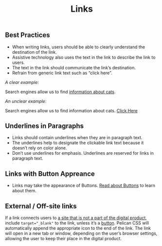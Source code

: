 ﻿---
title: Links
summary: Links allow users to change locations.
tags: foundation
layout: guide
eleventyNavigation:
  key: Links
  parent: Foundation
  order: 7
  excerpt: Links allow users to change locations.
  img: /img/illustrations/illus-links.svg
---

## Best Practices

- When writing links, users should be able to clearly understand the destination of the link.
- Assistive technology also uses the text in the link to describe the link to users.
- The text in the link should communicate the link’s destination.
- Refrain from generic link text such as “click here”.

<div class="row mb-6">
  <div class="col-lg-6">
    <p class="mb-2"><em>A clear example:</em></p>
    Search engines allow us to find <a href="https://www.google.com/search?q=cats">information about cats</a>.
  </div>
  <div class="col-lg-6">
    <p class="mb-2"><em>An unclear example:</em></p>
    Search engines allow us to find information about cats. <a href="https://www.google.com/search?q=cats">Click Here</a>
  </div>
</div>

## Underlines in Paragraphs

- Links should contain underlines when they are in paragraph text.
- The underlines help to designate the clickable link text because it doesn’t rely on color alone.
- Don’t use underlines for emphasis. Underlines are reserved for links in paragraph text.

## Links with Button Appreance

- Links may take the appearance of Buttons. [Read about Buttons](/components/buttons) to learn about them.

## External / Off-site links

If a link connects users to [a site that is not a part of the digital product](https://fontawesome.com/icons/external-link-alt?style=solid), include `target="_blank"` to the link, unless it’s a [button](/components/buttons/). Pelican CSS will automatically append the appropriate icon to the end of the link. The link will open in a new tab or window, depending on the user’s browser settings, allowing the user to keep their place in the digital product.
